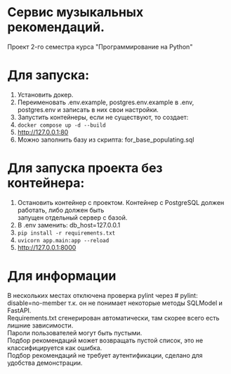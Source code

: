 # Сервис музыкальных рекомендаций.

Проект 2-го семестра курса "Программирование на Python"<br>

# Для запуска:
1. Установить докер.
2. Переименовать .env.example, postgres.env.example в .env, postgres.env
    и записать в них свои настройки.
3. Запустить контейнеры, если не существуют, то создает:
4. `docker compose up -d --build`
5. http://127.0.0.1:80
6. Можно заполнить базу из скрипта: for_base_populating.sql 

# Для запуска проекта без контейнера:
1. Остановить контейнер с проектом. Контейнер с PostgreSQL должен работать, либо должен быть <br> запущен отдельный сервер с базой.
2. В .env заменить: db_host=127.0.0.1
3. `pip install -r requirements.txt`
4. `uvicorn app.main:app --reload`
5. http://127.0.0.1:8000

# Для информации
В нескольких местах отключена проверка pylint 
через # pylint: disable=no-member
т.к. он не понимает некоторые методы SQLModel и FastAPI.<br>
Requirements.txt сгенерирован автоматически, там скорее всего есть лишние зависимости.<br>
Пароли пользователей могут быть пустыми.<br>
Подбор рекомендаций может возвращать пустой список, это не классифицируется как ошибка.<br>
Подбор рекомендаций не требует аутентификации, сделано для удобства демонстрации.